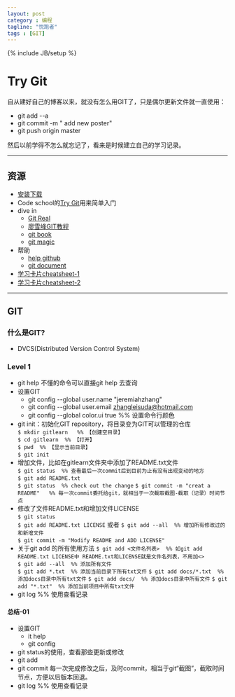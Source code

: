 ```yaml
---
layout: post
category : 编程
tagline: "悦跑者"
tags : [GIT]
---
```

{% include JB/setup %}

# Try Git #

自从建好自己的博客以来，就没有怎么用GIT了，只是偶尔更新文件就一直使用：  

- git add --a  
- git commit -m " add new poster"  
- git push origin master  

然后以前学得不怎么就忘记了，看来是时候建立自己的学习记录。

----------

## 资源 ##

- [安装下载](http://git-scm.com/downloads)
- Code school的[Try Git](https://try.github.io/levels/1/challenges/1)用来简单入门
- dive in
	- [Git Real](http://gitreal.codeschool.com/levels/1)
	- [廖雪峰GIT教程](http://www.liaoxuefeng.com/wiki/0013739516305929606dd18361248578c67b8067c8c017b000)
	- [git book](http://git-scm.com/book/en/v2)
	- [git magic](http://www-cs-students.stanford.edu/~blynn/gitmagic/intl/zh_cn/index.html)
- 帮助
	- [help github](https://help.github.com/)
	- [git document](http://git-scm.com/docs)
- [学习卡片cheatsheet-1](https://training.github.com/kit/downloads/github-git-cheat-sheet.pdf)
- [学习卡片cheatsheet-2](http://ndpsoftware.com/git-cheatsheet.html)

----------

## GIT ##

### 什么是GIT? ###

- DVCS(Distributed Version Control System)

### Level 1 ###

- git help 不懂的命令可以直接git help 去查询
- 设置GIT
	- git config --global user.name "jeremiahzhang"
	- git config --global user.email zhangleisuda@hotmail.com
	- git config --global color.ui true  %% 设置命令行颜色
- git init：初始化GIT repository，将目录变为GIT可以管理的仓库  
    `$ mkdir gitlearn 	%% 【创建空目录】 `   
	`$ cd gitlearn	%% 【打开】`  
	`$ pwd	%% 【显示当前目录】`	  
	`$ git init ` 			
- 增加文件，比如在gitlearn文件夹中添加了README.txt文件  
    `$ git status  %% 查看最后一次commit后到目前为止有没有出现变动的地方`  
    `$ git add README.txt  `   
    `$ git status  %% check out the change`
    `$ git commit -m "creat a README"   %% 每一次commit委托给git，就相当于一次截取截图-截取（记录）时间节点`  
- 修改了文件README.txt和增加文件LICENSE  
    `$ git status`  
    `$ git add README.txt LICENSE`
    或者
    `$ git add --all  %% 增加所有修改过的和新增文件`  
    `$ git commit -m "Modify README and ADD LICENSE"`  
- 关于git add 的所有使用方法
    `$ git add <文件名列表>  %% 如git add README.txt LICENSE中 README.txt和LICENSE就是文件名列表，不用加<> `  
    `$ git add --all  %% 添加所有文件`   
    `$ git add *.txt  %% 添加当前目录下所有txt文件`
    `$ git add docs/*.txt  %% 添加docs目录中所有txt文件`
    `$ git add docs/  %% 添加docs目录中所有文件`
    `$ git add "*.txt"  %% 添加当前项目中所有txt文件`
- git log %% 使用查看记录

#### 总结-01 ####

- 设置GIT 
	- it help
	- git config
- git status的使用，查看那些更新或修改
- git add
- git commit 每一次完成修改之后，及时commit，相当于git“截图”，截取时间节点，方便以后版本回退。
- git log %% 使用查看记录
